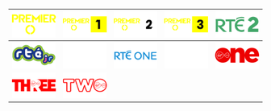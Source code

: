| ![](https://raw.githubusercontent.com/RevGear/logo/master/Countries/IE/PremierSports.png)| ![](https://raw.githubusercontent.com/RevGear/logo/master/Countries/IE/PremierSports1.png)| ![](https://raw.githubusercontent.com/RevGear/logo/master/Countries/IE/PremierSports2.png)| ![](https://raw.githubusercontent.com/RevGear/logo/master/Countries/IE/PremierSports3.png)| ![](https://raw.githubusercontent.com/RevGear/logo/master/Countries/IE/RTE2.png)| 
|:---:|:---:|:---:|:---:|:---:| 
| ![](https://raw.githubusercontent.com/RevGear/logo/master/Countries/IE/RTEjr.png)| ![](https://raw.githubusercontent.com/RevGear/logo/master/Countries/IE/RTENews.png)| ![](https://raw.githubusercontent.com/RevGear/logo/master/Countries/IE/RTEOne.png)| ![](https://raw.githubusercontent.com/RevGear/logo/master/Countries/IE/TG4.png)| ![](https://raw.githubusercontent.com/RevGear/logo/master/Countries/IE/VirginMediaOne.png)| 
| ![](https://raw.githubusercontent.com/RevGear/logo/master/Countries/IE/VirginMediaThree.png)| ![](https://raw.githubusercontent.com/RevGear/logo/master/Countries/IE/VirginMediaTwo.png) | 
